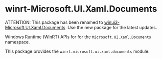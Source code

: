 <!-- warning: Please don't edit this file. It was automatically generated. -->

# winrt-Microsoft.UI.Xaml.Documents

ATTENTION: This package has been renamed to
[winui3-Microsoft.UI.Xaml.Documents](https://pypi.org/project/winui3-Microsoft.UI.Xaml.Documents/).
Use the new package for the latest updates.

Windows Runtime (WinRT) APIs for for the `Microsoft.UI.Xaml.Documents` namespace.

This package provides the `winrt.microsoft.ui.xaml.documents` module.
